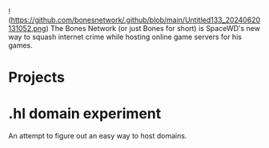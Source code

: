!(https://github.com/bonesnetwork/.github/blob/main/Untitled133_20240620131052.png)
The Bones Network (or just Bones for short) is SpaceWD's new way to squash internet crime while hosting online game servers for his games.
# Projects
# .hl domain experiment
An attempt to figure out an easy way to host domains.

